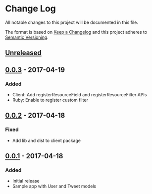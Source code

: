 # Change Log
All notable changes to this project will be documented in this file.

The format is based on [Keep a Changelog](http://keepachangelog.com/)
and this project adheres to [Semantic Versioning](http://semver.org/).

## [Unreleased]

## [0.0.3] - 2017-04-19
### Added
- Client: Add registerResourceField and registerResourceFilter APIs
- Ruby: Enable to register custom filter

## [0.0.2] - 2017-04-18
### Fixed
- Add lib and dist to client package

## [0.0.1] - 2017-04-18
### Added
- Initial release
- Sample app with User and Tweet models

[Unreleased]: https://github.com/increments/circleci-coverage_reporter/compare/v0.0.3...HEAD
[0.0.3]: https://github.com/increments/circleci-coverage_reporter/compare/v0.0.2...v0.0.3
[0.0.2]: https://github.com/increments/circleci-coverage_reporter/compare/v0.0.1...v0.0.2
[0.0.1]: https://github.com/increments/circleci-coverage_reporter/compare/a3205a7...v0.0.1
